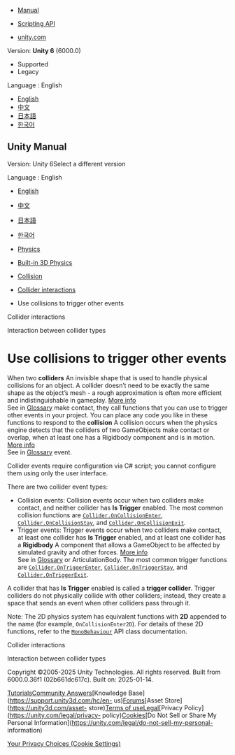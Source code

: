 [](https://docs.unity3d.com)

  * [Manual](../Manual/index.html)
  * [Scripting API](../ScriptReference/index.html)

  * [unity.com](https://unity.com/)

Version: **Unity 6** (6000.0)

  * Supported
  * Legacy

Language : English

  * [English](/Manual/collider-interactions-other-events.html)
  * [中文](/cn/current/Manual/collider-interactions-other-events.html)
  * [日本語](/ja/current/Manual/collider-interactions-other-events.html)
  * [한국어](/kr/current/Manual/collider-interactions-other-events.html)

[](https://docs.unity3d.com)

## Unity Manual

Version: Unity 6Select a different version

Language : English

  * [English](/Manual/collider-interactions-other-events.html)
  * [中文](/cn/current/Manual/collider-interactions-other-events.html)
  * [日本語](/ja/current/Manual/collider-interactions-other-events.html)
  * [한국어](/kr/current/Manual/collider-interactions-other-events.html)

  * [Physics](PhysicsSection.html)
  * [Built-in 3D Physics](PhysicsOverview.html)
  * [Collision](collision-section.html)
  * [Collider interactions](collider-interactions.html)
  * Use collisions to trigger other events

[](collider-interactions.html)

Collider interactions

[](collider-types-interaction.html)

Interaction between collider types

# Use collisions to trigger other events

When two **colliders** An invisible shape that is used to handle physical
collisions for an object. A collider doesn’t need to be exactly the same shape
as the object’s mesh - a rough approximation is often more efficient and
indistinguishable in gameplay. [More info](CollidersOverview.html)  
See in [Glossary](Glossary.html#Collider) make contact, they call functions
that you can use to trigger other events in your project. You can place any
code you like in these functions to respond to the **collision** A collision
occurs when the physics engine detects that the colliders of two GameObjects
make contact or overlap, when at least one has a Rigidbody component and is in
motion. [More info](CollidersOverview.html)  
See in [Glossary](Glossary.html#Collision) event.

Collider events require configuration via C# script; you cannot configure them
using only the user interface.

There are two collider event types:

  * Collision events: Collision events occur when two colliders make contact, and neither collider has **Is Trigger** enabled. The most common collision functions are [`Collider.OnCollisionEnter`](../ScriptReference/Collider.OnCollisionEnter.html), [`Collider.OnCollisionStay`](../ScriptReference/Collider.OnCollisionStay.html), and [`Collider.OnCollisionExit`](../ScriptReference/Collider.OnCollisionExit.html).
  * Trigger events: Trigger events occur when two colliders make contact, at least one collider has **Is Trigger** enabled, and at least one collider has a **Rigidbody** A component that allows a GameObject to be affected by simulated gravity and other forces. [More info](class-Rigidbody.html)  
See in [Glossary](Glossary.html#Rigidbody) or ArticulationBody. The most
common trigger functions are
[`Collider.OnTriggerEnter`](../ScriptReference/Collider.OnTriggerEnter.html),
[`Collider.OnTriggerStay`](../ScriptReference/Collider.OnTriggerStay.html),
and
[`Collider.OnTriggerExit`](../ScriptReference/Collider.OnTriggerExit.html).

A collider that has **Is Trigger** enabled is called a **trigger collider**.
Trigger colliders do not physically collide with other colliders; instead,
they create a space that sends an event when other colliders pass through it.

Note: The 2D physics system has equivalent functions with **2D** appended to
the name (for example, `OnCollisionEnter2D`). For details of these 2D
functions, refer to the
[`MonoBehaviour`](../ScriptReference/MonoBehaviour.html) API class
documentation.

[](collider-interactions.html)

Collider interactions

[](collider-types-interaction.html)

Interaction between collider types

Copyright ©2005-2025 Unity Technologies. All rights reserved. Built from
6000.0.36f1 (02b661dc617c). Built on: 2025-01-14.

[Tutorials](https://learn.unity.com/)[Community
Answers](https://answers.unity3d.com)[Knowledge
Base](https://support.unity3d.com/hc/en-
us)[Forums](https://forum.unity3d.com)[Asset Store](https://unity3d.com/asset-
store)[Terms of
use](https://docs.unity3d.com/Manual/TermsOfUse.html)[Legal](https://unity.com/legal)[Privacy
Policy](https://unity.com/legal/privacy-
policy)[Cookies](https://unity.com/legal/cookie-policy)[Do Not Sell or Share
My Personal Information](https://unity.com/legal/do-not-sell-my-personal-
information)

[Your Privacy Choices (Cookie Settings)](javascript:void\(0\);)

